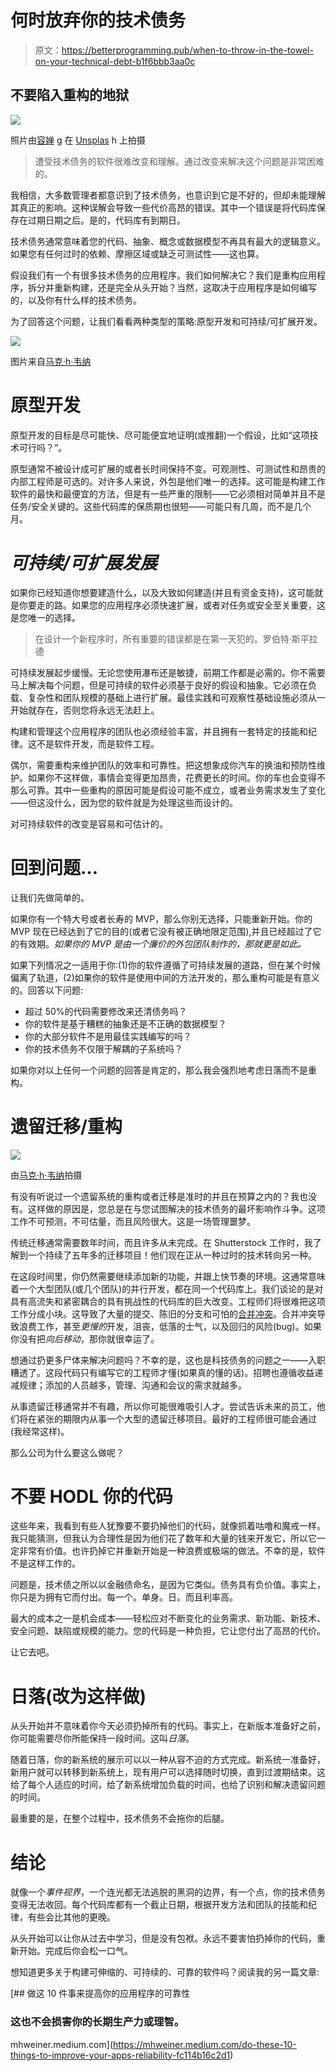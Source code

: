 # 何时放弃你的技术债务

> 原文：<https://betterprogramming.pub/when-to-throw-in-the-towel-on-your-technical-debt-b1f6bbb3aa0c>

## 不要陷入重构的地狱

![](img/6ebad4f1f2059d9ac6d01ae098829242.png)

照片由[容婵](https://unsplash.com/@yungnoma?utm_source=medium&utm_medium=referral) g 在 [Unsplas](https://unsplash.com?utm_source=medium&utm_medium=referral) h 上拍摄

> 遭受技术债务的软件很难改变和理解。通过改变来解决这个问题是非常困难的。

我相信，大多数管理者都意识到了技术债务，也意识到它是不好的，但却未能理解其真正的影响。这种误解会导致一些代价高昂的错误。其中一个错误是将代码库保存在过期日期之后。是的，代码库有到期日。

技术债务通常意味着您的代码、抽象、概念或数据模型不再具有最大的逻辑意义。如果您有任何过时的依赖、摩擦区域或缺乏可测试性——这也算。

假设我们有一个有很多技术债务的应用程序。我们如何解决它？我们是重构应用程序，拆分并重新构建，还是完全从头开始？当然，这取决于应用程序是如何编写的，以及你有什么样的技术债务。

为了回答这个问题，让我们看看两种类型的策略:原型开发和可持续/可扩展开发。

![](img/f129f033d382efb80eab4c61d561b911.png)

图片来自[马克·h·韦纳](https://mhweiner.medium.com)

# 原型开发

原型开发的目标是尽可能快、尽可能便宜地证明(或推翻)一个假设，比如“这项技术可行吗？”。

原型通常不被设计成可扩展的或者长时间保持不变。可观测性、可测试性和昂贵的内部工程师是可选的。对许多人来说，外包是他们唯一的选择。这可能是构建工作软件的最快和最便宜的方法，但是有一些严重的限制——它必须相对简单并且不是任务/安全关键的。这些代码库的保质期也很短——可能只有几周，而不是几个月。

# *可持续/可扩展发展*

如果你已经知道你想要建造什么，以及大致如何建造(并且有资金支持)，这可能就是你要走的路。如果您的应用程序必须快速扩展，或者对任务或安全至关重要，这是您唯一的选择。

> 在设计一个新程序时，所有重要的错误都是在第一天犯的。罗伯特·斯平拉德

可持续发展起步缓慢。无论您使用瀑布还是敏捷，前期工作都是必需的。你不需要马上解决每个问题，但是可持续的软件必须基于良好的假设和抽象。它必须在负载、复杂性和团队规模的基础上进行扩展。最佳实践和可观察性基础设施必须从一开始就存在，否则您将永远无法赶上。

构建和管理这个应用程序的团队也必须经验丰富，并且拥有一套特定的技能和纪律。这不是软件开发，而是软件工程。

偶尔，需要重构来维护团队的效率和可靠性。把这想象成你汽车的换油和预防性维护。如果你不这样做，事情会变得更加昂贵，花费更长的时间。你的车也会变得不那么可靠。其中一些重构的原因可能是假设可能不成立，或者业务需求发生了变化——但这没什么，因为您的软件就是为处理这些而设计的。

对可持续软件的改变是容易和可估计的。

# 回到问题…

让我们先做简单的。

如果你有一个特大号或者长寿的 MVP，那么你别无选择，只能重新开始。你的 MVP 现在已经达到了它的目的(或者它没有被正确地限定范围),并且已经超过了它的有效期。*如果你的 MVP 是由一个廉价的外包团队制作的，那就更是如此。*

如果下列情况之一适用于你:(1)你的软件遵循了可持续发展的道路，但在某个时候偏离了轨道，(2)如果你的软件是使用中间的方法开发的，那么重构可能是有意义的。回答以下问题:

*   超过 50%的代码需要修改来还清债务吗？
*   你的软件是基于糟糕的抽象还是不正确的数据模型？
*   你的大部分软件不是用最佳实践编写的吗？
*   你的技术债务不仅限于解耦的子系统吗？

如果你对以上任何一个问题的回答是肯定的，那么我会强烈地考虑日落而不是重构。

# 遗留迁移/重构

![](img/fbe589ee7681d930044300c6209e9410.png)

由[马克·h·韦纳](https://mhweiner.medium.com)拍摄

有没有听说过一个遗留系统的重构或者迁移是准时的并且在预算之内的？我也没有。这样做的原因是，您总是在与您试图解决的技术债务的最坏影响作斗争。这项工作不可预测，不可估量，而且风险很大。这是一场管理噩梦。

传统迁移通常需要数年时间，而且许多从未完成。在 Shutterstock 工作时，我了解到一个持续了五年多的迁移项目！他们现在正从一种过时的技术转向另一种。

在这段时间里，你仍然需要继续添加新的功能，并跟上快节奏的环境。这通常意味着一个大型团队(或几个团队)的并行开发，都在同一个代码库上。我们谈论的是对具有高流失和紧密耦合的具有挑战性的代码库的巨大改变。工程师们将很难把这项工作分成小块。这导致了大量的提交、陈旧的分支和可怕的[合并冲突](https://itnext.io/recommendations-to-avoid-merge-conflicts-845ec133676e)。合并冲突导致浪费工作，甚至*更慢的*开发，沮丧，低落的士气，以及回归的风险(bug)。如果你没有把*向后移动*，那你就很幸运了。

想通过扔更多尸体来解决问题吗？不幸的是，这也是科技债务的问题之一——入职糟透了。这段代码只有编写它的工程师才懂(如果真的懂的话)。招聘也遵循收益递减规律；添加的人员越多，管理、沟通和会议的需求就越多。

从事遗留迁移通常并不有趣，所以你可能很难吸引人才。尝试告诉未来的员工，他们将在紧张的期限内从事一个大型的遗留迁移项目。最好的工程师很可能会通过(我经常这样)。

那么公司为什么要这么做呢？

# 不要 HODL 你的代码

这些年来，我看到有些人犹豫要不要扔掉他们的代码，就像抓着咕噜和魔戒一样。我只能猜测，但我认为合理性是因为他们花了数年和大量的钱来开发它，所以它一定非常有价值。也许扔掉它并重新开始是一种浪费或极端的做法。不幸的是，软件不是这样工作的。

问题是，技术债之所以以金融债命名，是因为它类似。债务具有负价值。事实上，你只是为拥有它而付出。每一个。单身。日。而且利率高。

最大的成本之一是机会成本——轻松应对不断变化的业务需求、新功能、新技术、安全问题、缺陷或规模的能力。您的代码是一种负担，它让您付出了高昂的代价。

让它去吧。

# 日落(改为这样做)

从头开始并不意味着你今天必须扔掉所有的代码。事实上，在新版本准备好之前，你可能需要尽你所能保持一段时间。这叫*日落*。

随着日落，你的新系统的展示可以以一种从容不迫的方式完成。新系统一准备好，新用户就可以转移到新系统上，现有用户可以选择随时切换，直到过渡期结束。这给了每个人适应的时间，给了新系统增加负载的时间，也给了识别和解决遗留问题的时间。

最重要的是，在整个过程中，技术债务不会拖你的后腿。

# 结论

就像一个*事件视界*，一个连光都无法逃脱的黑洞的边界，有一个点，你的技术债务变得无法收回。每个代码库都有一个截止日期，根据开发方法和团队的技能和纪律，有些会比其他的更晚。

从头开始可以让你从过去中学习，但是没有包袱。永远不要害怕扔掉你的代码，重新开始。完成后你会松一口气。

想知道更多关于构建可伸缩的、可持续的、可靠的软件吗？阅读我的另一篇文章:

[](https://mhweiner.medium.com/do-these-10-things-to-improve-your-apps-reliability-fc114b16c2d1) [## 做这 10 件事来提高你的应用程序的可靠性

### 这也不会损害你的长期生产力或理智。

mhweiner.medium.com](https://mhweiner.medium.com/do-these-10-things-to-improve-your-apps-reliability-fc114b16c2d1)